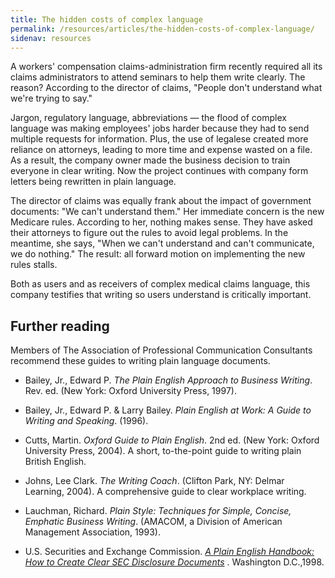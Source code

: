 ```yaml
---
title: The hidden costs of complex language
permalink: /resources/articles/the-hidden-costs-of-complex-language/
sidenav: resources
---
```


A workers' compensation claims-administration firm recently required all its claims administrators to attend seminars to help them write clearly. The reason? According to the director of claims, "People don't understand what we're trying to say."

Jargon, regulatory language, abbreviations — the flood of complex language was making employees' jobs harder because they had to send multiple requests for information. Plus, the use of legalese created more reliance on attorneys, leading to more time and expense wasted on a file. As a result, the company owner made the business decision to train everyone in clear writing. Now the project continues with company form letters being rewritten in plain language.

The director of claims was equally frank about the impact of government documents: "We can't understand them." Her immediate concern is the new Medicare rules. According to her, nothing makes sense. They have asked their attorneys to figure out the rules to avoid legal problems. In the meantime, she says, "When we can't understand and can't communicate, we do nothing." The result: all forward motion on implementing the new rules stalls.

Both as users and as receivers of complex medical claims language, this company testifies that writing so users understand is critically important.

## Further reading

Members of The Association of Professional Communication Consultants recommend these guides to writing plain language documents.

- Bailey, Jr., Edward P. _The Plain English Approach to Business Writing_. Rev. ed. (New York: Oxford University Press, 1997).

- Bailey, Jr., Edward P. & Larry Bailey. _Plain English at Work: A Guide to Writing and Speaking_. (1996).

- Cutts, Martin. _Oxford Guide to Plain English_. 2nd ed. (New York: Oxford University Press, 2004). A short, to-the-point guide to writing plain British English.

- Johns, Lee Clark. _The Writing Coach_. (Clifton Park, NY: Delmar Learning, 2004). A comprehensive guide to clear workplace writing.

- Lauchman, Richard. _Plain Style: Techniques for Simple, Concise, Emphatic Business Writing_. (AMACOM, a Division of American Management Association, 1993).

- U.S. Securities and Exchange Commission. [_A Plain English Handbook: How to Create Clear SEC Disclosure Documents_](http://www.sec.gov/pdf/handbook.pdf) . Washington D.C.,1998.
